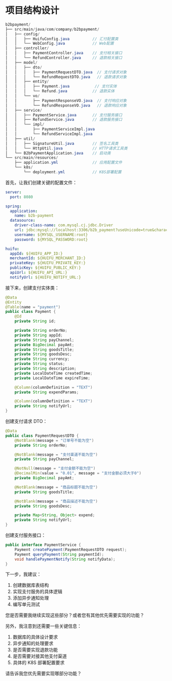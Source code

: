 # 项目结构设计

```java
b2bpayment/
├── src/main/java/com/company/b2bpayment/
│   ├── config/
│   │   ├── HuifuConfig.java          // 汇付配置类
│   │   └── WebConfig.java            // Web配置
│   ├── controller/
│   │   ├── PaymentController.java    // 支付相关接口
│   │   └── RefundController.java     // 退款相关接口
│   ├── model/
│   │   ├── dto/
│   │   │   ├── PaymentRequestDTO.java  // 支付请求对象
│   │   │   └── RefundRequestDTO.java   // 退款请求对象
│   │   ├── entity/
│   │   │   ├── Payment.java           // 支付实体
│   │   │   └── Refund.java           // 退款实体
│   │   └── vo/
│   │       ├── PaymentResponseVO.java  // 支付响应对象
│   │       └── RefundResponseVO.java   // 退款响应对象
│   ├── service/
│   │   ├── PaymentService.java       // 支付服务接口
│   │   ├── RefundService.java        // 退款服务接口
│   │   └── impl/
│   │       ├── PaymentServiceImpl.java
│   │       └── RefundServiceImpl.java
│   ├── util/
│   │   ├── SignatureUtil.java        // 签名工具类
│   │   └── HttpUtil.java             // HTTP请求工具类
│   └── B2bPaymentApplication.java    // 启动类
└── src/main/resources/
    ├── application.yml               // 应用配置文件
    └── k8s/
        └── deployment.yml            // K8S部署配置
```

首先，让我们创建关键的配置文件：

```yaml:B2BPAYMENT/src/main/resources/application.yml
server:
  port: 8080

spring:
  application:
    name: b2b-payment
  datasource:
    driver-class-name: com.mysql.cj.jdbc.Driver
    url: jdbc:mysql://localhost:3306/b2b_payment?useUnicode=true&characterEncoding=utf-8
    username: ${MYSQL_USERNAME:root}
    password: ${MYSQL_PASSWORD:root}

huifu:
  appId: ${HUIFU_APP_ID:}
  merchantId: ${HUIFU_MERCHANT_ID:}
  privateKey: ${HUIFU_PRIVATE_KEY:}
  publicKey: ${HUIFU_PUBLIC_KEY:}
  apiUrl: ${HUIFU_API_URL:}
  notifyUrl: ${HUIFU_NOTIFY_URL:}
```

接下来，创建支付实体类：

```java:B2BPAYMENT/src/main/java/com/company/b2bpayment/model/entity/Payment.java
@Data
@Entity
@Table(name = "payment")
public class Payment {
    @Id
    private String id;

    private String orderNo;
    private String appId;
    private String payChannel;
    private BigDecimal payAmt;
    private String goodsTitle;
    private String goodsDesc;
    private String currency;
    private String status;
    private String description;
    private LocalDateTime createdTime;
    private LocalDateTime expireTime;

    @Column(columnDefinition = "TEXT")
    private String expendParams;

    @Column(columnDefinition = "TEXT")
    private String notifyUrl;
}
```

创建支付请求 DTO：

```java:B2BPAYMENT/src/main/java/com/company/b2bpayment/model/dto/PaymentRequestDTO.java
@Data
public class PaymentRequestDTO {
    @NotBlank(message = "订单号不能为空")
    private String orderNo;

    @NotBlank(message = "支付渠道不能为空")
    private String payChannel;

    @NotNull(message = "支付金额不能为空")
    @DecimalMin(value = "0.01", message = "支付金额必须大于0")
    private BigDecimal payAmt;

    @NotBlank(message = "商品标题不能为空")
    private String goodsTitle;

    @NotBlank(message = "商品描述不能为空")
    private String goodsDesc;

    private Map<String, Object> expend;
    private String notifyUrl;
}
```

创建支付服务接口：

```java:B2BPAYMENT/src/main/java/com/company/b2bpayment/service/PaymentService.java
public interface PaymentService {
    Payment createPayment(PaymentRequestDTO request);
    Payment queryPayment(String paymentId);
    void handlePaymentNotify(String notifyData);
}
```

下一步，我建议：

1. 创建数据库表结构
2. 实现支付服务的具体逻辑
3. 添加异步通知处理
4. 编写单元测试

您是否需要我继续实现这些部分？或者您有其他优先需要实现的功能？

另外，我注意到还需要一些关键信息：

1. 数据库的具体设计要求
2. 异步通知的处理要求
3. 是否需要实现退款功能
4. 是否需要对接其他支付渠道
5. 具体的 K8S 部署配置要求

请告诉我您优先需要实现哪部分功能？
